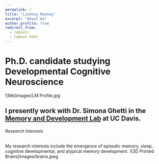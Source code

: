 ```yaml
---
permalink: /
title: "Lindsey Mooney"
excerpt: "About me"
author_profile: true
redirect_from: 
  - /about/
  - /about.html
---
```


# Ph.D. candidate studying Developmental Cognitive Neuroscience

![Me]images/LM Profile.jpg

## I presently work with Dr. Simona Ghetti in the [Memory and Development Lab](https://madlab.faculty.ucdavis.edu/) at UC Davis.


###### Research Interests
My research interests include the emergence of episodic memory, sleep, cognitive developmental, and atypical memory development. ![3D Printed Brains]images/brains.jpeg
